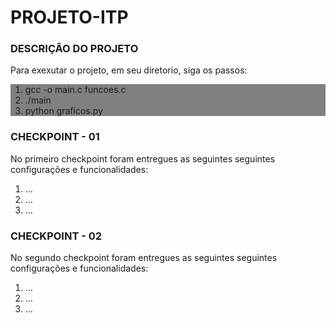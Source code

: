 # PROJETO-ITP
<h3>DESCRIÇÃO DO PROJETO</h3>
<p style="justify">Para exexutar o projeto, em seu diretorio, siga os passos:</p>
<div style="background-color: grey">
  <ol>
    <li>gcc -o main.c funcoes.c</li>
    <li>./main</li>
    <li>python graficos.py</li>
  </ol>
</div>

<h3>CHECKPOINT - 01</h3>
<p style="justify">No primeiro checkpoint foram entregues as seguintes seguintes configurações e funcionalidades:</p>
<ol>
  <li>...</li>
  <li>...</li>
  <li>...</li>
</ol>

<h3>CHECKPOINT - 02</h3>
<p style="justify">No segundo checkpoint foram entregues as seguintes seguintes configurações e funcionalidades:</p>
<ol>
  <li>...</li>
  <li>...</li>
  <li>...</li>
</ol>
